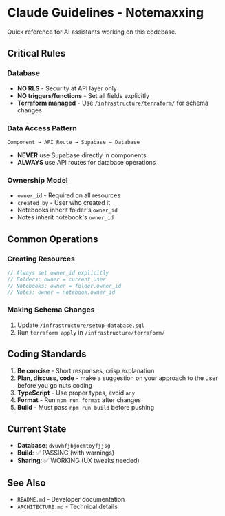 # Claude Guidelines - Notemaxxing

Quick reference for AI assistants working on this codebase.

## Critical Rules

### Database

- **NO RLS** - Security at API layer only
- **NO triggers/functions** - Set all fields explicitly
- **Terraform managed** - Use `/infrastructure/terraform/` for schema changes

### Data Access Pattern

```
Component → API Route → Supabase → Database
```

- **NEVER** use Supabase directly in components
- **ALWAYS** use API routes for database operations

### Ownership Model

- `owner_id` - Required on all resources
- `created_by` - User who created it
- Notebooks inherit folder's `owner_id`
- Notes inherit notebook's `owner_id`

## Common Operations

### Creating Resources

```typescript
// Always set owner_id explicitly
// Folders: owner = current user
// Notebooks: owner = folder.owner_id
// Notes: owner = notebook.owner_id
```

### Making Schema Changes

1. Update `/infrastructure/setup-database.sql`
2. Run `terraform apply` in `/infrastructure/terraform/`

## Coding Standards

1. **Be concise** - Short responses, crisp explanation
2. **Plan, discuss, code** - make a suggestion on your approach to the user before you go nuts coding
3. **TypeScript** - Use proper types, avoid `any`
4. **Format** - Run `npm run format` after changes
5. **Build** - Must pass `npm run build` before pushing

## Current State

- **Database**: `dvuvhfjbjoemtoyfjjsg`
- **Build**: ✅ PASSING (with warnings)
- **Sharing**: ✅ WORKING (UX tweaks needed)

## See Also

- `README.md` - Developer documentation
- `ARCHITECTURE.md` - Technical details
